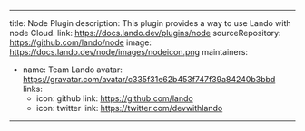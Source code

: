 
---
title: Node Plugin
description: This plugin provides a way to use Lando with node Cloud.
link: https://docs.lando.dev/plugins/node
sourceRepository: https://github.com/lando/node
image: https://docs.lando.dev/node/images/nodeicon.png
maintainers:
  - name: Team Lando
    avatar: https://gravatar.com/avatar/c335f31e62b453f747f39a84240b3bbd
    links:
      - icon: github
        link: https://github.com/lando
      - icon: twitter
        link: https://twitter.com/devwithlando
---


